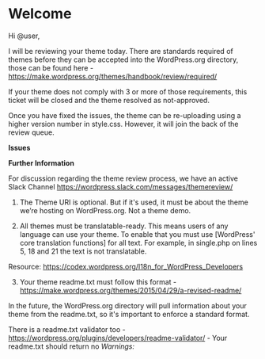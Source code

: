 # Welcome

Hi @user,

I will be reviewing your theme today. There are standards required of themes before they can be accepted into the WordPress.org directory, those can be found here - https://make.wordpress.org/themes/handbook/review/required/

If your theme does not comply with 3 or more of those requirements, this ticket will be closed and the theme resolved as not-approved.

Once you have fixed the issues, the theme can be re-uploading using a higher version number in style.css. However, it will join the back of the review queue.

**Issues**

**Further Information**

For discussion regarding the theme review process, we have an active Slack Channel https://wordpress.slack.com/messages/themereview/

1) The Theme URI is optional. But if it's used, it must be about the theme we’re hosting on WordPress.org. Not a theme demo.

2) All themes must be translatable-ready. This means users of any language can use your theme. To enable that you must use [WordPress' core translation functions] for all text. For example, in single.php on lines 5, 18 and 21 the text is not translatable.

Resource: https://codex.wordpress.org/I18n_for_WordPress_Developers

3) Your theme readme.txt must follow this format - https://make.wordpress.org/themes/2015/04/29/a-revised-readme/

In the future, the WordPress.org directory will pull information about your theme from the readme.txt, so it's important to enforce a standard format. 

There is a readme.txt validator too - https://wordpress.org/plugins/developers/readme-validator/ - Your readme.txt should return no *Warnings:*
